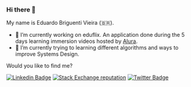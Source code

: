 ### Hi there 👋

My name is Eduardo Briguenti Vieira (🇧🇷). 

- 🔭 I’m currently working on eduflix. An application done during the 5 days learning immersion videos hosted by [Alura](https://www.alura.com.br).
- 🌱 I’m currently trying to learning different algorithms and ways to improve Systems Design.

Would you like to find me?

[![Linkedin Badge](https://img.shields.io/badge/-LinkedIn-blue?style=flat-square&logo=Linkedin&logoColor=white&link=https://www.linkedin.com/in/edubriguenti)](https://www.linkedin.com/in/edubriguenti)
[![Stack Exchange reputation](https://img.shields.io/stackexchange/stackoverflow/r/1820583?label=Stackoverflow)](https://stackoverflow.com/users/story/1820583)
[![Twitter Badge](https://img.shields.io/badge/-Twitter-1ca0f1?style=flat-square&labelColor=1ca0f1&logo=twitter&logoColor=white&link=https://twitter.com/edubriguenti)](https://twitter.com/edubriguenti)
